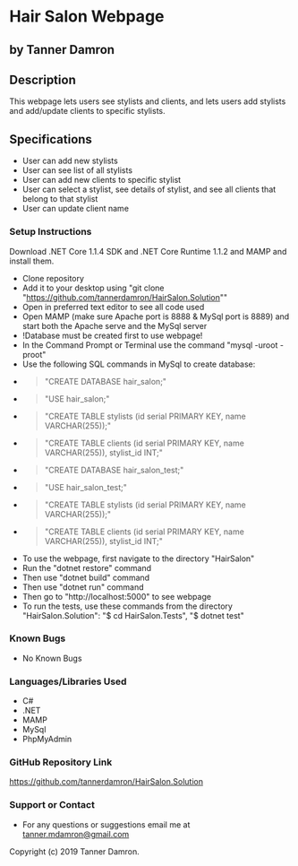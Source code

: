 # Hair Salon Webpage
## by Tanner Damron

## Description
This webpage lets users see stylists and clients, and lets users add stylists and add/update clients to specific stylists.

## Specifications
* User can add new stylists
* User can see list of all stylists
* User can add new clients to specific stylist
* User can select a stylist, see details of stylist, and see all clients that belong to that stylist
* User can update client name 


### Setup Instructions
Download .NET Core 1.1.4 SDK and .NET Core Runtime 1.1.2 and MAMP and install them.

* Clone repository
* Add it to your desktop using "git clone "https://github.com/tannerdamron/HairSalon.Solution""
* Open in preferred text editor to see all code used
* Open MAMP (make sure Apache port is 8888 & MySql port is 8889) and start both the Apache serve and the MySql server
* !Database must be created first to use webpage!
* In the Command Prompt or Terminal use the command "mysql -uroot -proot"
* Use the following SQL commands in MySql to create database:
* > "CREATE DATABASE hair_salon;"
* > "USE hair_salon;"
* > "CREATE TABLE stylists (id serial PRIMARY KEY, name VARCHAR(255));"
* > "CREATE TABLE clients (id serial PRIMARY KEY, name VARCHAR(255)), stylist_id INT;"
* > "CREATE DATABASE hair_salon_test;"
* > "USE hair_salon_test;"
* > "CREATE TABLE stylists (id serial PRIMARY KEY, name VARCHAR(255));"
* > "CREATE TABLE clients (id serial PRIMARY KEY, name VARCHAR(255)), stylist_id INT;"
* To use the webpage, first navigate to the directory "HairSalon"
* Run the "dotnet restore" command
* Then use "dotnet build" command
* Then use "dotnet run" command
* Then go to "http://localhost:5000" to see webpage
* To run the tests, use these commands from the directory "HairSalon.Solution": "$ cd HairSalon.Tests", "$ dotnet test"

### Known Bugs
* No Known Bugs

### Languages/Libraries Used
* C#
* .NET
* MAMP
* MySql
* PhpMyAdmin

### GitHub Repository Link
https://github.com/tannerdamron/HairSalon.Solution

### Support or Contact
* For any questions or suggestions email me at tanner.mdamron@gmail.com

Copyright (c) 2019 Tanner Damron.

